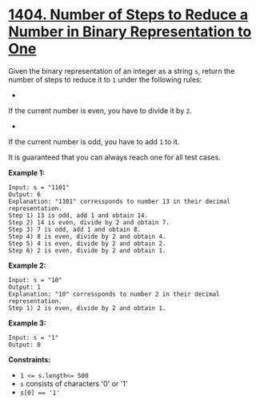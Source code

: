 # [1404. Number of Steps to Reduce a Number in Binary Representation to One](https://leetcode.com/problems/number-of-steps-to-reduce-a-number-in-binary-representation-to-one/description/?envType=daily-question&envId=2024-05-29)

Given the binary representation of an integer as a string `s`, return the number of steps to reduce it to `1` under the following rules:

- 
If the current number is even, you have to divide it by `2`.

- 
If the current number is odd, you have to add `1` to it.

It is guaranteed that you can always reach one for all test cases.

**Example 1:** 

```
Input: s = "1101"
Output: 6
Explanation: "1101" corressponds to number 13 in their decimal representation.
Step 1) 13 is odd, add 1 and obtain 14.
Step 2) 14 is even, divide by 2 and obtain 7.
Step 3) 7 is odd, add 1 and obtain 8.
Step 4) 8 is even, divide by 2 and obtain 4. 
Step 5) 4 is even, divide by 2 and obtain 2.
Step 6) 2 is even, divide by 2 and obtain 1. 
```

**Example 2:** 

```
Input: s = "10"
Output: 1
Explanation: "10" corressponds to number 2 in their decimal representation.
Step 1) 2 is even, divide by 2 and obtain 1. 
```

**Example 3:** 

```
Input: s = "1"
Output: 0
```

**Constraints:** 

- `1 <= s.length<= 500`
- `s` consists of characters '0' or '1'
- `s[0] == '1'`
